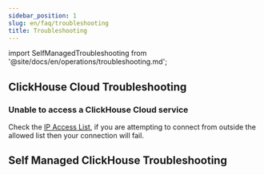 ```yaml
---
sidebar_position: 1
slug: en/faq/troubleshooting
title: Troubleshooting
---
```

import SelfManagedTroubleshooting from '@site/docs/en/operations/troubleshooting.md';

## ClickHouse Cloud Troubleshooting

### Unable to access a ClickHouse Cloud service
Check the [IP Access List](/docs/en/manage/security/ip-access-list.md), if you are attempting to connect from outside the allowed list then your connection will fail.

## Self Managed ClickHouse Troubleshooting

<SelfManagedTroubleshooting />

